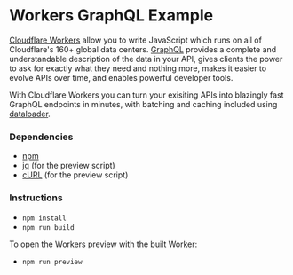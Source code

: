 Workers GraphQL Example
====

[Cloudflare Workers](http://developers.cloudflare.com/workers/) allow you to write JavaScript which runs on all of Cloudflare's
160+ global data centers.
[GraphQL](https://graphql.org) provides a complete and understandable description of the data in your API, gives clients the power to ask for exactly what they need and nothing more, makes it easier to evolve APIs over time, and enables powerful developer tools.

With Cloudflare Workers you can turn your exisiting APIs into blazingly fast GraphQL endpoints in minutes, with batching and caching included using  [dataloader](https://github.com/facebook/dataloader).
### Dependencies

- [npm](https://www.npmjs.com/get-npm)
- [jq](https://stedolan.github.io/jq/) (for the preview script)
- [cURL](https://curl.haxx.se/) (for the preview script)

### Instructions

- `npm install`
- `npm run build`

To open the Workers preview with the built Worker:

- `npm run preview`
